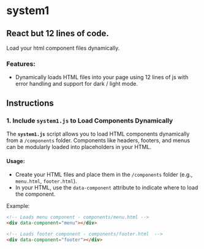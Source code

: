 # system1

## React but 12 lines of code.
Load your html component files dynamically.


### Features:
- Dynamically loads HTML files into your page using 12 lines of js with error handling and support for dark / light mode.
  
## Instructions

### 1. Include `system1.js` to Load Components Dynamically

The **`system1.js`** script allows you to load HTML components dynamically from a `/components` folder. Components like headers, footers, and menus can be modularly loaded into placeholders in your HTML.

#### Usage:
- Create your HTML files and place them in the `/components` folder (e.g., `menu.html`, `footer.html`).
- In your HTML, use the `data-component` attribute to indicate where to load the component.

Example:

```html
<!-- Loads menu component - components/menu.html -->
<div data-component="menu"></div>

<!-- Loads footer component - components/footer.html  -->
<div data-component="footer"></div>